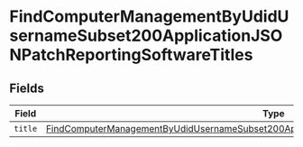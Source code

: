 # FindComputerManagementByUdidUsernameSubset200ApplicationJSONPatchReportingSoftwareTitles


## Fields

| Field                                                                                                                                                                                                                     | Type                                                                                                                                                                                                                      | Required                                                                                                                                                                                                                  | Description                                                                                                                                                                                                               |
| ------------------------------------------------------------------------------------------------------------------------------------------------------------------------------------------------------------------------- | ------------------------------------------------------------------------------------------------------------------------------------------------------------------------------------------------------------------------- | ------------------------------------------------------------------------------------------------------------------------------------------------------------------------------------------------------------------------- | ------------------------------------------------------------------------------------------------------------------------------------------------------------------------------------------------------------------------- |
| `title`                                                                                                                                                                                                                   | [FindComputerManagementByUdidUsernameSubset200ApplicationJSONPatchReportingSoftwareTitlesTitle](../../models/operations/findcomputermanagementbyudidusernamesubset200applicationjsonpatchreportingsoftwaretitlestitle.md) | :heavy_minus_sign:                                                                                                                                                                                                        | N/A                                                                                                                                                                                                                       |